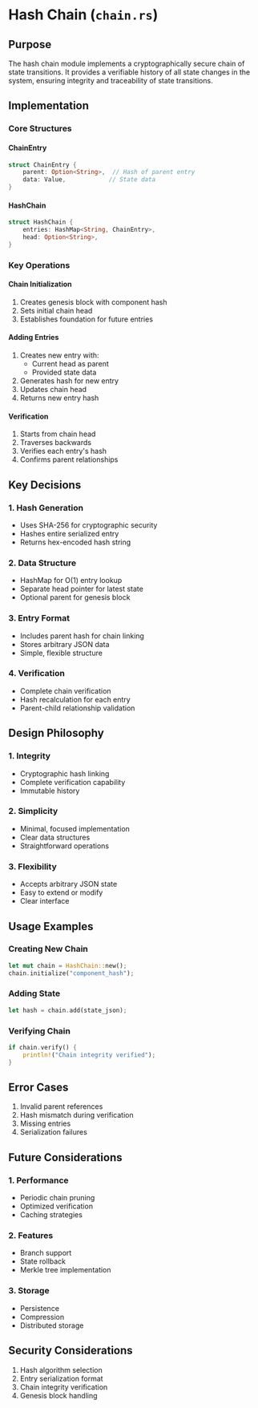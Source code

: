 # Hash Chain (`chain.rs`)

## Purpose
The hash chain module implements a cryptographically secure chain of state transitions. It provides a verifiable history of all state changes in the system, ensuring integrity and traceability of state transitions.

## Implementation

### Core Structures

#### ChainEntry
```rust
struct ChainEntry {
    parent: Option<String>,  // Hash of parent entry
    data: Value,            // State data
}
```

#### HashChain
```rust
struct HashChain {
    entries: HashMap<String, ChainEntry>,
    head: Option<String>,
}
```

### Key Operations

#### Chain Initialization
1. Creates genesis block with component hash
2. Sets initial chain head
3. Establishes foundation for future entries

#### Adding Entries
1. Creates new entry with:
   - Current head as parent
   - Provided state data
2. Generates hash for new entry
3. Updates chain head
4. Returns new entry hash

#### Verification
1. Starts from chain head
2. Traverses backwards
3. Verifies each entry's hash
4. Confirms parent relationships

## Key Decisions

### 1. Hash Generation
- Uses SHA-256 for cryptographic security
- Hashes entire serialized entry
- Returns hex-encoded hash string

### 2. Data Structure
- HashMap for O(1) entry lookup
- Separate head pointer for latest state
- Optional parent for genesis block

### 3. Entry Format
- Includes parent hash for chain linking
- Stores arbitrary JSON data
- Simple, flexible structure

### 4. Verification
- Complete chain verification
- Hash recalculation for each entry
- Parent-child relationship validation

## Design Philosophy

### 1. Integrity
- Cryptographic hash linking
- Complete verification capability
- Immutable history

### 2. Simplicity
- Minimal, focused implementation
- Clear data structures
- Straightforward operations

### 3. Flexibility
- Accepts arbitrary JSON state
- Easy to extend or modify
- Clear interface

## Usage Examples

### Creating New Chain
```rust
let mut chain = HashChain::new();
chain.initialize("component_hash");
```

### Adding State
```rust
let hash = chain.add(state_json);
```

### Verifying Chain
```rust
if chain.verify() {
    println!("Chain integrity verified");
}
```

## Error Cases
1. Invalid parent references
2. Hash mismatch during verification
3. Missing entries
4. Serialization failures

## Future Considerations

### 1. Performance
- Periodic chain pruning
- Optimized verification
- Caching strategies

### 2. Features
- Branch support
- State rollback
- Merkle tree implementation

### 3. Storage
- Persistence
- Compression
- Distributed storage

## Security Considerations
1. Hash algorithm selection
2. Entry serialization format
3. Chain integrity verification
4. Genesis block handling